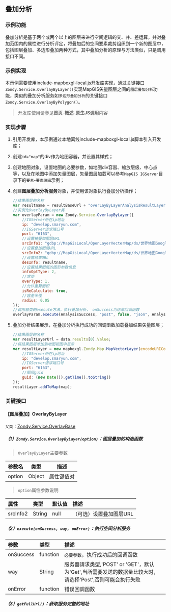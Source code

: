 ## 叠加分析

### 示例功能

叠加分析是基于两个或两个以上的图层来进行空间逻辑的交、并、差运算，并对叠加范围内的属性进行分析评定，将叠加后的空间要素裁剪组织到一个新的图层中，包括图层叠加、多边形叠加两种方式，其中叠加分析的原理与方法类似，只是调用接口不同。

### 示例实现

本示例需要使用include-mapboxgl-local.js开发库实现，通过关键接口`Zondy.Service.OverlayByLayer()`实现MapGIS矢量图层之间的`图层叠加分析`功能，类似的叠加分析服务如`多边形叠加分析`的关键接口`Zondy.Service.OverlayByPolygon()`。

> 开发库使用请参见**首页**-**概述**-**原生JS调用**内容

### 实现步骤

1. 引用开发库，本示例通过本地离线include-mapboxgl-local.js脚本引入开发库；

2. 创建`id="map"`的div作为地图容器，并设置其样式；

3. 创建地图对象，设置地图的必要参数，如地图div容器、缩放层级、中心点等，以及在地图中添加矢量图层，矢量图层加载可以参考`MapGIS IGServer`目录下的`要素`-`要素编辑`示例；

4. 创建**图层叠加分析服务**对象，并使用该对象执行叠加分析操作；

   ```javascript
   //结果图层的名称
   var resultname = resultBaseUrl + "overLayByLayerAnalysisResultLayer" + getCurentTime();
   //实例化OverlayByLayer类
   var overlayParam = new Zondy.Service.OverlayByLayer({
       //IGServer所在ip地址
       ip: "develop.smaryun.com",
       //IGServer请求端口号
       port: "6163",
       //设置被叠加图层URL
       srcInfo1: "gdbp://MapGisLocal/OpenLayerVecterMap/ds/世界地图Google坐标系/sfcls/世界河流.wl_1",
       //设置叠加图层URL
       srcInfo2: "gdbp://MapGisLocal/OpenLayerVecterMap/ds/世界地图Google坐标系/sfcls/世界政区.wp",
       //设置结果URL
       desInfo: resultname,
       //设置结果图层的图形参数信息
       infoOptType: 2,
       //求交
       overType: 1,
       //允许重算面积
       isReCalculate: true,
       //容差半径
       radius: 0.05
   });
   //调用基类的execute方法，执行叠加分析， onSuccess为结果回调函数
   overlayParam.execute(AnalysisSuccess, "post", false, "json", AnalysisError);
   ```

5. 叠加分析结果展示，在叠加分析执行成功的回调函数加载叠加结果矢量图层；

   ```javascript
   //结果图层的名称
   var resultLayerUrl = data.results[0].Value;
   //将结果图层添加到地图视图中显示
   var resultLayer = new mapboxgl.Zondy.Map.MapVectorLayer(encodeURIComponent(resultBaseUrl + resultLayerUrl), {
       //IGServer所在ip地址
       ip: "develop.smaryun.com",
       //IGServer请求端口号
       port: "6163",
       //图层guid
       guid: (new Date()).getTime().toString()
   });
   resultLayer.addToMap(map);
   ```


### 关键接口

#### 【图层叠加】OverlayByLayer

`父类`：<a target="_blank" href="http://develop.smaryun.com:8899/docs/mapboxgl/Zondy.Service.OverlayBase.html">Zondy.Service.OverlayBase</a>

##### （1）`Zondy.Service.OverlayByLayer(option)`：图层叠加的构造函数

> `OverlayByLayer`主要参数

| 参数名 | 类型   | 描述       |
| ------ | ------ | ---------- |
| option | Object | 属性键值对 |

> `option`属性参数说明

| 属性     | 类型   | 默认值 | 描述                    |
| :------- | :----- | :----- | :---------------------- |
| srcInfo2 | String | null   | （可选）设置叠加图层URL |

##### （2）`execute(onSuccess, way, onError)`：执行空间分析服务

| 参数      | 类型     | 描述                                                         |
| :-------- | :------- | :----------------------------------------------------------- |
| onSuccess | function | `必要参数`，执行成功后的回调函数                             |
| way       | String   | 服务器请求类型,'POST' or 'GET'，默认为'Get',当所需要发送的数据量比较大时，请选择'Post',否则可能会执行失败 |
| onError   | function | 错误回调函数                                                 |

##### （3）`getFullUrl()`：获取服务完整的地址